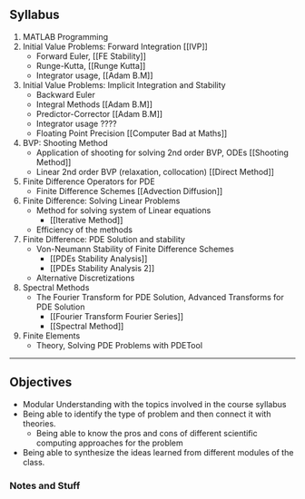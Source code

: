 ## Syllabus

1. MATLAB Programming
2. Initial Value Problems: Forward Integration [[IVP]]
	* Forward Euler, [[FE Stability]]
	* Runge-Kutta, [[Runge Kutta]]
	* Integrator usage, [[Adam B.M]]
3. Initial Value Problems: Implicit Integration and Stability 
 	* Backward Euler 
 	* Integral Methods [[Adam B.M]] 
 	* Predictor-Corrector [[Adam B.M]]
 	* Integrator usage ????
 	* Floating Point Precision [[Computer Bad at Maths]]
4. BVP: Shooting Method
	* Application of shooting for solving 2nd order BVP, ODEs [[Shooting Method]]
	* Linear 2nd order BVP (relaxation, collocation) [[Direct Method]]
5. Finite Difference Operators for PDE
	* Finite Difference Schemes [[Advection Diffusion]]
6. Finite Difference: Solving Linear Problems
	* Method for solving system of Linear equations 
		* [[Iterative Method]]
	* Efficiency of the methods
7. Finite Difference: PDE Solution and stability
	* Von-Neumann Stability of Finite Difference Schemes
		* [[PDEs Stability Analysis]]
		* [[PDEs Stability Analysis 2]]
	* Alternative Discretizations
8. Spectral Methods
	* The Fourier Transform for PDE Solution, Advanced Transforms for PDE Solution
		* [[Fourier Transform Fourier Series]]
		* [[Spectral Method]]
9. Finite Elements
	* Theory, Solving PDE Problems with PDETool

---

## Objectives
* Modular Understanding with the topics involved in the course syllabus
* Being able to identify the type of problem and then connect it with theories. 
	* Being able to know the pros and cons of different scientific computing approaches for the problem 
* Being able to synthesize the ideas learned from different modules of the class. 

### Notes and Stuff
